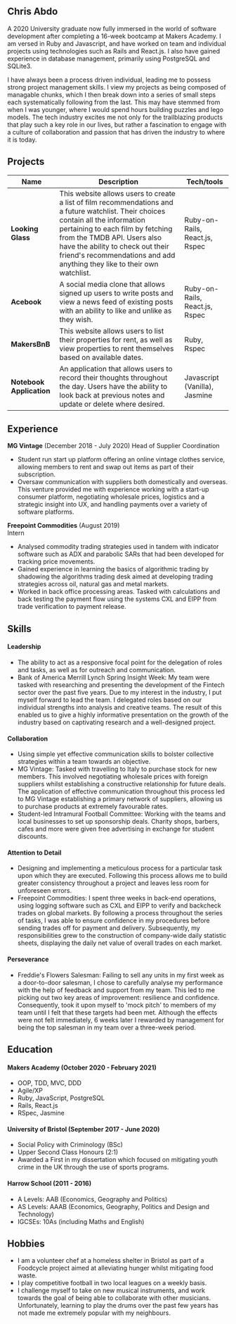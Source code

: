 ## Chris Abdo
A 2020 University graduate now fully immersed in the world of software development after completing a 16-week bootcamp at Makers Academy. I am versed in Ruby and Javascript, and have worked on team and individual projects using technologies such as Rails and React.js. I also have gained experience in database management, primarily using PostgreSQL and SQLite3. 

I have always been a process driven individual, leading me to possess strong project management skills. I view my projects as being composed of managable chunks, which I then break down into a series of small steps each systematically following from the last. This may have stemmed from when I was younger, where I would spend hours building puzzles and lego models. The tech industry excites me not only for the trailblazing products that play such a key role in our lives, but rather a fascination to engage with a culture of collaboration and passion that has driven the industry to where it is today.

## Projects

| Name                         | Description       | Tech/tools        |
| ---------------------------- | ----------------- | ----------------- |
| **Looking Glass**            | This website allows users to create a list of film recommendations and a future watchlist. Their choices contain all the information pertaining to each film by fetching from the TMDB API. Users also have the ability to check out their friend's recommendations and add anything they like to their own watchlist. | Ruby-on-Rails, React.js, Rspec |
| **Acebook** | A social media clone that allows signed up users to write posts and view a news feed of existing posts with an ability to like and unlike as they wish. | Ruby-on-Rails, React.js, Rspec |
| **MakersBnB** | This website allows users to list their properties for rent, as well as view properties to rent themselves based on available dates. | Ruby, Rspec |
| **Notebook Application** | An application that allows users to record their thoughts throughout the day. Users have the ability to look back at previous notes and update or delete where desired.| Javascript (Vanilla), Jasmine |

## Experience

**MG Vintage** (December 2018 - July 2020)  Head of Supplier Coordination

- Student run start up platform offering an online vintage clothes service, allowing members to rent and swap out items as part of their subscription.
- Oversaw communication with suppliers both domestically and overseas. This venture provided me with experience working with a start-up consumer platform, negotiating wholesale prices, logistics and a strategic insight into UX, and handling payments over a variety of software platforms.

**Freepoint Commodities** (August 2019)  
Intern

- Analysed commodity trading strategies used in tandem with indicator software such as ADX and parabolic SARs that had been developed for tracking price movements.
- Gained experience in learning the basics of algorithmic trading by shadowing the algorithms trading desk aimed at developing trading strategies across oil, natural gas and metal markets.
- Worked in back office processing areas. Tasked with calculations and back testing the payment flow using the systems CXL and EIPP from trade verification to payment release.

## Skills

#### Leadership

- The ability to act as a responsive focal point for the delegation of roles and tasks, as well as for outreach and communication.
- Bank of America Merrill Lynch Spring Insight Week: My team were tasked with researching and presenting the development of the Fintech sector over the past five years. Due to my interest in the industry, I put myself forward to lead the team. I delegated roles based on our individual strengths into analysis and creative teams. The result of this enabled us to give a highly informative presentation on the growth of the industry based on captivating research and a well-designed project.

#### Collaboration

- Using simple yet effective communication skills to bolster collective strategies within a team towards an objective.
- MG Vintage: Tasked with travelling to Italy to purchase stock for new members. This involved negotiating wholesale prices with foreign suppliers whilst establishing a constructive relationship for future deals. The application of effective communication throughout this process led to MG Vintage establishing a primary network of suppliers, allowing us to purchase products at extremely favourable rates.
- Student-led Intramural Football Committee: Working with the teams and local businesses to set up sponsorship deals. Charity shops, barbers, cafes and more were given free advertising in exchange for student discounts.

#### Attention to Detail

- Designing and implementing a meticulous process for a particular task upon which they are executed. Following this process allows me to build greater consistency throughout a project and leaves less room for unforeseen errors.
- Freepoint Commodities: I spent three weeks in back-end operations, using logging software such as CXL and EIPP to verify and backcheck trades on global markets. By following a process throughout the series of tasks, I was able to ensure confidence in my procedures before sending trades off for payment and delivery. Subsequently, my responsibilities grew to the construction of company-wide daily statistic sheets, displaying the daily net value of overall trades on each market.

#### Perseverance

- Freddie's Flowers Salesman: Failing to sell any units in my first week as a door-to-door salesman, I chose to carefully analyse my performance with the help of feedback and support from my team. This led to me picking out two key areas of improvement: resilience and confidence. Consequently, took it upon myself to 'mock pitch' to members of my team until I felt that these targets had been met. Although the effects were not felt immediately, 6 weeks later I rewarded by management for being the top salesman in my team over a three-week period.

## Education

#### Makers Academy (October 2020 - February 2021)

- OOP, TDD, MVC, DDD
- Agile/XP
- Ruby, JavaScript, PostgreSQL
- Rails, React.js
- RSpec, Jasmine

#### University of Bristol (September 2017 - June 2020)

- Social Policy with Criminology (BSc)
- Upper Second Class Honours (2:1)
- Awarded a First in my dissertation which focused on mitigating youth crime in the UK through the use of sports programs.

#### Harrow School (2011 - 2016)

- A Levels: AAB (Economics, Geography and Politics)
- AS Levels: AAAB (Economics, Geography, Politics and Design and Technology)
- IGCSEs: 10As (including Maths and English)

## Hobbies

- I am a volunteer chef at a homeless shelter in Bristol as part of a Foodcycle project aimed at alleviating hunger whilst mitigating food waste.
- I play competitive football in two local leagues on a weekly basis.
- I challenge myself to take on new musical instruments, and work towards the goal of being able to collaborate with other musicians. Unfortunately, learning to play the drums over the past few years has not made me extremely popular with my neighbours.
